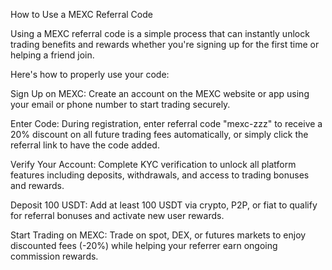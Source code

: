 How to Use a MEXC Referral Code

Using a MEXC referral code is a simple process that can instantly unlock trading benefits and rewards whether you're signing up for the first time or helping a friend join.

Here's how to properly use your code:

Sign Up on MEXC: Create an account on the MEXC website or app using your email or phone number to start trading securely.

Enter Code: During registration, enter referral code "mexc-zzz" to receive a 20% discount on all future trading fees automatically, or simply click the referral link to have the code added.

Verify Your Account: Complete KYC verification to unlock all platform features including deposits, withdrawals, and access to trading bonuses and rewards.

Deposit 100 USDT: Add at least 100 USDT via crypto, P2P, or fiat to qualify for referral bonuses and activate new user rewards.

Start Trading on MEXC: Trade on spot, DEX, or futures markets to enjoy discounted fees (-20%) while helping your referrer earn ongoing commission rewards.
